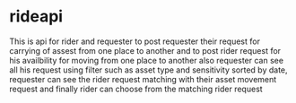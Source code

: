 # rideapi
This is api for rider and requester to post requester their request for carrying of assest from one place to another and to post rider request for his availbility for moving from one place to another also requester can see all his request using filter such as asset type and sensitivity sorted by date, requester can see the rider request matching with their asset movement request and finally rider can choose from the matching rider request
